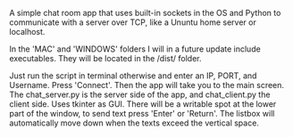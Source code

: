 A simple chat room app that uses built-in sockets in the OS and Python to communicate with a server over TCP, like a Ununtu home server or localhost.

In the 'MAC' and 'WINDOWS' folders I will in a future update include executables. They will be located in the /dist/ folder.

Just run the script in terminal otherwise and enter an IP, PORT, and Username. Press 'Connect'. Then the app will take you to the main screen.
The chat_server.py is the server side of the app, and chat_client.py the client side.
Uses tkinter as GUI.
There will be a writable spot at the lower part of the window, to send text press 'Enter' or 'Return'.
The listbox will automatically move down when the texts exceed the vertical space.
